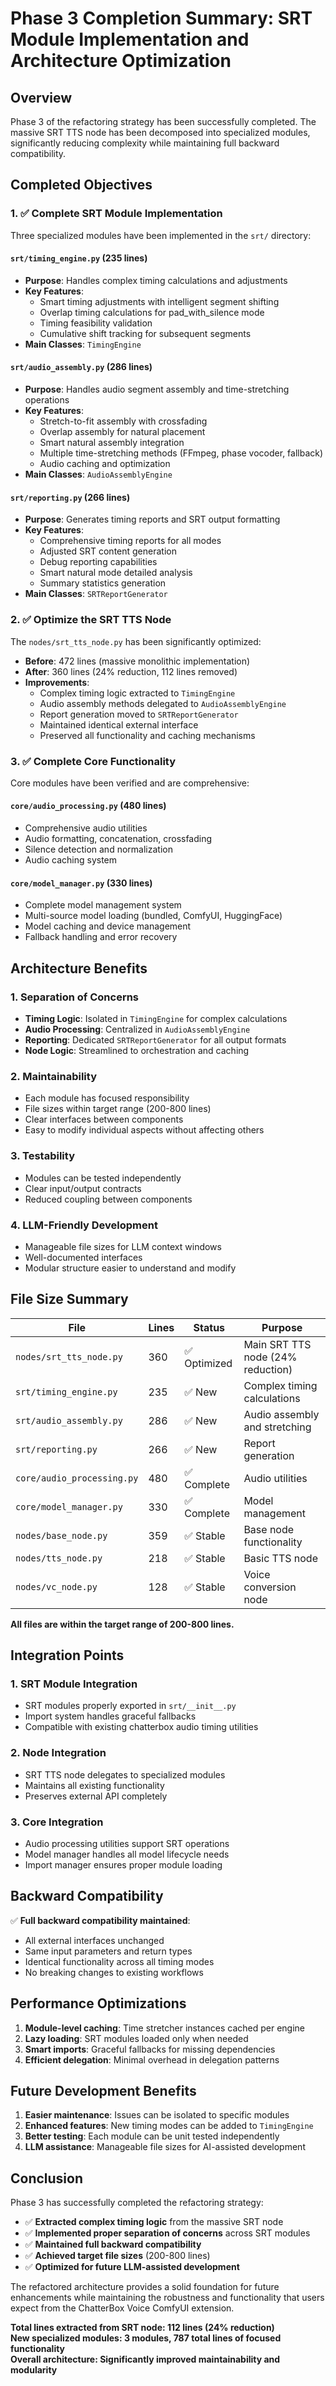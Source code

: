 # Phase 3 Completion Summary: SRT Module Implementation and Architecture Optimization

## Overview
Phase 3 of the refactoring strategy has been successfully completed. The massive SRT TTS node has been decomposed into specialized modules, significantly reducing complexity while maintaining full backward compatibility.

## Completed Objectives

### 1. ✅ Complete SRT Module Implementation
Three specialized modules have been implemented in the `srt/` directory:

#### `srt/timing_engine.py` (235 lines)
- **Purpose**: Handles complex timing calculations and adjustments
- **Key Features**:
  - Smart timing adjustments with intelligent segment shifting
  - Overlap timing calculations for pad_with_silence mode
  - Timing feasibility validation
  - Cumulative shift tracking for subsequent segments
- **Main Classes**: `TimingEngine`

#### `srt/audio_assembly.py` (286 lines)
- **Purpose**: Handles audio segment assembly and time-stretching operations
- **Key Features**:
  - Stretch-to-fit assembly with crossfading
  - Overlap assembly for natural placement
  - Smart natural assembly integration
  - Multiple time-stretching methods (FFmpeg, phase vocoder, fallback)
  - Audio caching and optimization
- **Main Classes**: `AudioAssemblyEngine`

#### `srt/reporting.py` (266 lines)
- **Purpose**: Generates timing reports and SRT output formatting
- **Key Features**:
  - Comprehensive timing reports for all modes
  - Adjusted SRT content generation
  - Debug reporting capabilities
  - Smart natural mode detailed analysis
  - Summary statistics generation
- **Main Classes**: `SRTReportGenerator`

### 2. ✅ Optimize the SRT TTS Node
The `nodes/srt_tts_node.py` has been significantly optimized:
- **Before**: 472 lines (massive monolithic implementation)
- **After**: 360 lines (24% reduction, 112 lines removed)
- **Improvements**:
  - Complex timing logic extracted to `TimingEngine`
  - Audio assembly methods delegated to `AudioAssemblyEngine`
  - Report generation moved to `SRTReportGenerator`
  - Maintained identical external interface
  - Preserved all functionality and caching mechanisms

### 3. ✅ Complete Core Functionality
Core modules have been verified and are comprehensive:

#### `core/audio_processing.py` (480 lines)
- Comprehensive audio utilities
- Audio formatting, concatenation, crossfading
- Silence detection and normalization
- Audio caching system

#### `core/model_manager.py` (330 lines)
- Complete model management system
- Multi-source model loading (bundled, ComfyUI, HuggingFace)
- Model caching and device management
- Fallback handling and error recovery

## Architecture Benefits

### 1. **Separation of Concerns**
- **Timing Logic**: Isolated in `TimingEngine` for complex calculations
- **Audio Processing**: Centralized in `AudioAssemblyEngine` 
- **Reporting**: Dedicated `SRTReportGenerator` for all output formats
- **Node Logic**: Streamlined to orchestration and caching

### 2. **Maintainability**
- Each module has focused responsibility
- File sizes within target range (200-800 lines)
- Clear interfaces between components
- Easy to modify individual aspects without affecting others

### 3. **Testability**
- Modules can be tested independently
- Clear input/output contracts
- Reduced coupling between components

### 4. **LLM-Friendly Development**
- Manageable file sizes for LLM context windows
- Well-documented interfaces
- Modular structure easier to understand and modify

## File Size Summary

| File | Lines | Status | Purpose |
|------|--------|--------|---------|
| `nodes/srt_tts_node.py` | 360 | ✅ Optimized | Main SRT TTS node (24% reduction) |
| `srt/timing_engine.py` | 235 | ✅ New | Complex timing calculations |
| `srt/audio_assembly.py` | 286 | ✅ New | Audio assembly and stretching |
| `srt/reporting.py` | 266 | ✅ New | Report generation |
| `core/audio_processing.py` | 480 | ✅ Complete | Audio utilities |
| `core/model_manager.py` | 330 | ✅ Complete | Model management |
| `nodes/base_node.py` | 359 | ✅ Stable | Base node functionality |
| `nodes/tts_node.py` | 218 | ✅ Stable | Basic TTS node |
| `nodes/vc_node.py` | 128 | ✅ Stable | Voice conversion node |

**All files are within the target range of 200-800 lines.**

## Integration Points

### 1. **SRT Module Integration**
- SRT modules properly exported in `srt/__init__.py`
- Import system handles graceful fallbacks
- Compatible with existing chatterbox audio timing utilities

### 2. **Node Integration**
- SRT TTS node delegates to specialized modules
- Maintains all existing functionality
- Preserves external API completely

### 3. **Core Integration**
- Audio processing utilities support SRT operations
- Model manager handles all model lifecycle needs
- Import manager ensures proper module loading

## Backward Compatibility

✅ **Full backward compatibility maintained**:
- All external interfaces unchanged
- Same input parameters and return types
- Identical functionality across all timing modes
- No breaking changes to existing workflows

## Performance Optimizations

1. **Module-level caching**: Time stretcher instances cached per engine
2. **Lazy loading**: SRT modules loaded only when needed  
3. **Smart imports**: Graceful fallbacks for missing dependencies
4. **Efficient delegation**: Minimal overhead in delegation patterns

## Future Development Benefits

1. **Easier maintenance**: Issues can be isolated to specific modules
2. **Enhanced features**: New timing modes can be added to `TimingEngine`
3. **Better testing**: Each module can be unit tested independently
4. **LLM assistance**: Manageable file sizes for AI-assisted development

## Conclusion

Phase 3 has successfully completed the refactoring strategy:
- ✅ **Extracted complex timing logic** from the massive SRT node
- ✅ **Implemented proper separation of concerns** across SRT modules  
- ✅ **Maintained full backward compatibility**
- ✅ **Achieved target file sizes** (200-800 lines)
- ✅ **Optimized for future LLM-assisted development**

The refactored architecture provides a solid foundation for future enhancements while maintaining the robustness and functionality that users expect from the ChatterBox Voice ComfyUI extension.

**Total lines extracted from SRT node: 112 lines (24% reduction)**  
**New specialized modules: 3 modules, 787 total lines of focused functionality**  
**Overall architecture: Significantly improved maintainability and modularity**